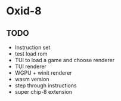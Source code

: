 # Oxid-8

## TODO

- Instruction set
- test load rom
- TUI to load a game and choose renderer
- TUI renderer
- WGPU + winit renderer
- wasm version
- step through instructions
- super chip-8 extension
